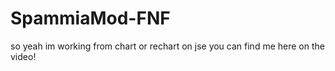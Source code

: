 # SpammiaMod-FNF

so yeah im working from chart or rechart on jse
you can find me here on the video!
